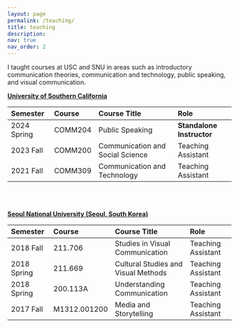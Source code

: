 ```yaml
---
layout: page
permalink: /teaching/
title: teaching
description:
nav: true
nav_order: 2
---
```


I taught courses at USC and SNU in areas such as introductory communication theories, communication and technology, public speaking, and visual communication.

**[University of Southern California](https://www.usc.edu)**

|Semester      | Course     | Course Title                        | Role   |
|:-------------|:-----------|:------------------------------------|:-------|
|2024 Spring   |  COMM204   |  Public Speaking     | **Standalone Instructor**|
|2023 Fall     |  COMM200   |  Communication and Social Science     | Teaching Assistant|
|2021 Fall     |  COMM309   |  Communication and Technology     | Teaching Assistant|

<br/><br/>

**[Seoul National University (Seoul, South Korea)](https://en.snu.ac.kr/)**

|Semester      | Course     | Course Title                        | Role   |
|:-------------|:-----------|:------------------------------------|:-------|
|2018 Fall     | 211.706    |  Studies in Visual Communication   | Teaching Assistant |
|2018 Spring   | 211.669    | Cultural Studies and Visual Methods   | Teaching Assistant |
|2018 Spring   | 200.113A    |  Understanding Communication   | Teaching Assistant|
|2017 Fall     | M1312.001200    |  Media and Storytelling   | Teaching Assistant|

